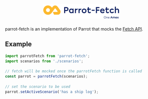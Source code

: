 <h1 align="center">
	<img src="./parrot-fetch.png" alt="Parrot-Fetch" width="50%" />
</h1>

parrot-fetch is an implementation of Parrot that mocks the [Fetch API](https://developer.mozilla.org/en-US/docs/Web/API/Fetch_API).

## Example

```js
import parrotFetch from 'parrot-fetch';
import scenarios from './scenarios';

// fetch will be mocked once the parrotFetch function is called
const parrot = parrotFetch(scenarios);

// set the scenario to be used
parrot.setActiveScenario('has a ship log');
```
